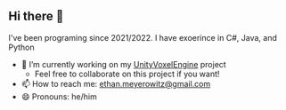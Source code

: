 ## Hi there 👋

I've been programing since 2021/2022. I have exoerince in C#, Java, and Python

- 🔭 I’m currently working on my [UnityVoxelEngine](https://github.com/BloodyFish/UnityVoxelEngine) project
    * Feel free to collaborate on this project if you want!
- 📫 How to reach me: ethan.meyerowitz@gmail.com
- 😄 Pronouns: he/him

